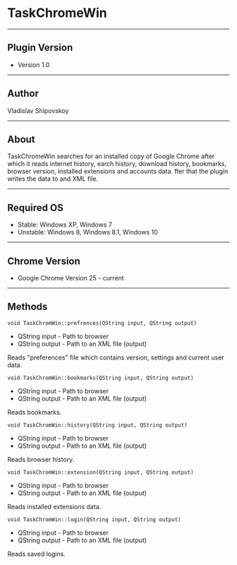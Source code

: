 TaskChromeWin
====
----
Plugin Version
----
* Version 1.0

----
Author
----
Vladislav Shipovskoy

----
About
----
TaskChromeWin searches for an installed copy of Google Chrome after which it reads internet history, earch history, download history, bookmarks, browser version, installed extensions and accounts data. fter that the plugin writes the data to and XML file.

----
Required OS
----
* Stable: Windows XP, Windows 7
* Unstable: Windows 8, Windows 8.1, Windows 10

----
Chrome Version
----
* Google Chrome Version 25 - current

----
Methods
----

```
void TaskChromWin::prefrences(QString input, QString output)
```

* QString input - Path to browser
* QString output - Path to an XML file (output)

Reads "preferences" file which contains version, settings and current user data.

```
void TaskChromWin::bookmarks(QString input, QString output)
```

* QString input - Path to browser
* QString output - Path to an XML file (output)

Reads bookmarks.

```
void TaskChromWin::history(QString input, QString output)
```

* QString input - Path to browser
* QString output - Path to an XML file (output)

Reads browser history.

```
void TaskChromWin::extension(QString input, QString output)
```

* QString input - Path to browser
* QString output - Path to an XML file (output)

Reads installed extensions data.

```
void TaskChromWin::login(QString input, QString output)
```

* QString input - Path to browser
* QString output - Path to an XML file (output)

Reads saved logins.
